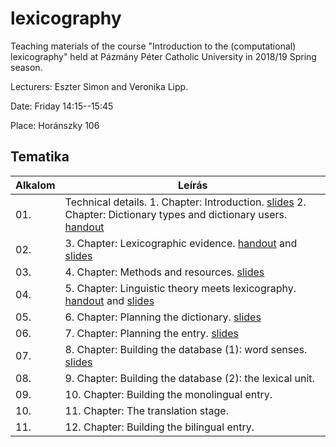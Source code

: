 # lexicography
Teaching materials of the course "Introduction to the (computational) lexicography" held at Pázmány Péter Catholic University in 2018/19 Spring season. 

Lecturers: Eszter Simon and Veronika Lipp. 

Date: Friday 14:15--15:45

Place: Horánszky 106

## Tematika

| Alkalom | Leírás |
|---------|--------|
| 01. | Technical details. 1. Chapter: Introduction. [slides](Lexicography_1.pdf) 2. Chapter: Dictionary types and dictionary users. [handout](ppt-hez_1.docx) |
| 02. | 3. Chapter: Lexicographic evidence. [handout](lexico_handout_2019_02_22.pdf) and [slides](lexi_ea_2019_02_22.pdf)|
| 03. | 4. Chapter: Methods and resources. [slides](Lexikografia_KA.pdf)  |
| 04. | 5. Chapter: Linguistic theory meets lexicography. [handout](lexico_handout.pdf) and [slides](lexico5.pdf) |
| 05. | 6. Chapter: Planning the dictionary. [slides](chapter6.pptx) |
| 06. | 7. Chapter: Planning the entry. [slides](lexikografia7.pdf) |
| 07. | 8. Chapter: Building the database (1): word senses. [slides](szamlexiko_DodeReka.pdf)|
| 08. | 9. Chapter: Building the database (2): the lexical unit. |
| 09. | 10. Chapter: Building the monolingual entry. |
| 10. | 11. Chapter: The translation stage. |
| 11. | 12. Chapter: Building the bilingual entry. |

